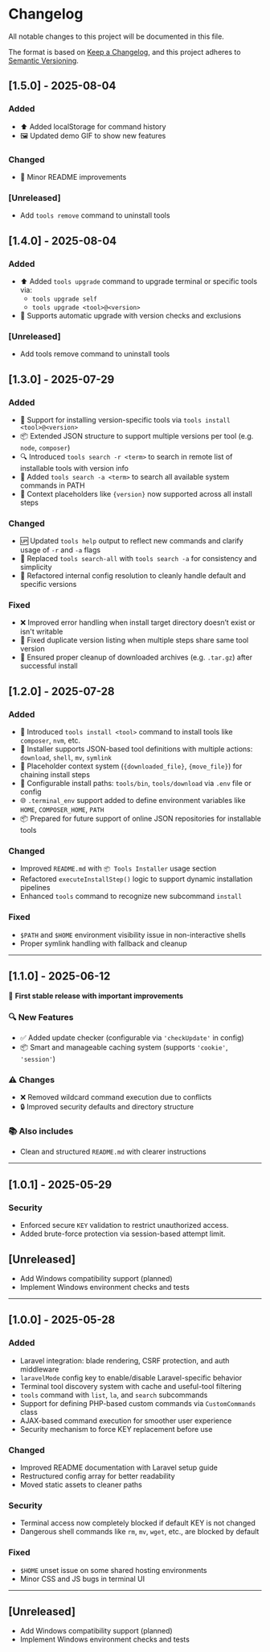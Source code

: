 # Changelog

All notable changes to this project will be documented in this file.

The format is based on [Keep a Changelog](https://keepachangelog.com/en/1.0.0/),
and this project adheres to [Semantic Versioning](https://semver.org/spec/v2.0.0.html).

## [1.5.0] - 2025-08-04

### Added

- ⬆️ Added localStorage for command history
- 🖼 Updated demo GIF to show new features

### Changed

-  📝 Minor README improvements

### [Unreleased]

- Add `tools remove` command to uninstall tools

## [1.4.0] - 2025-08-04

### Added

- ⬆️ Added `tools upgrade` command to upgrade terminal or specific tools via:
    - `tools upgrade self`
    - `tools upgrade <tool>@<version>`
- 🔄 Supports automatic upgrade with version checks and exclusions

### [Unreleased]

- Add tools remove command to uninstall tools

## [1.3.0] - 2025-07-29

### Added

- 🧩 Support for installing version-specific tools via `tools install <tool>@<version>`
- 📦 Extended JSON structure to support multiple versions per tool (e.g. `node`, `composer`)
- 🔍 Introduced `tools search -r <term>` to search in remote list of installable tools with version info
- 🔎 Added `tools search -a <term>` to search all available system commands in PATH
- 🧠 Context placeholders like `{version}` now supported across all install steps

### Changed

- 🆙 Updated `tools help` output to reflect new commands and clarify usage of `-r` and `-a` flags
- 🔄 Replaced `tools search-all` with `tools search -a` for consistency and simplicity
- 🧱 Refactored internal config resolution to cleanly handle default and specific versions

### Fixed

- ❌ Improved error handling when install target directory doesn’t exist or isn't writable
- 📛 Fixed duplicate version listing when multiple steps share same tool version
- 📁 Ensured proper cleanup of downloaded archives (e.g. `.tar.gz`) after successful install

## [1.2.0] - 2025-07-28

### Added

- 🔧 Introduced `tools install <tool>` command to install tools like `composer`, `nvm`, etc.
- 🧰 Installer supports JSON-based tool definitions with multiple actions: `download`, `shell`, `mv`, `symlink`
- 🔄 Placeholder context system (`{downloaded_file}`, `{move_file}`) for chaining install steps
- 📁 Configurable install paths: `tools/bin`, `tools/download` via `.env` file or config
- 🌐 `.terminal_env` support added to define environment variables like `HOME`, `COMPOSER_HOME`, `PATH`
- 📦 Prepared for future support of online JSON repositories for installable tools

### Changed

- Improved `README.md` with `📦 Tools Installer` usage section
- Refactored `executeInstallStep()` logic to support dynamic installation pipelines
- Enhanced `tools` command to recognize new subcommand `install`

### Fixed

- `$PATH` and `$HOME` environment visibility issue in non-interactive shells
- Proper symlink handling with fallback and cleanup

---

## [1.1.0] - 2025-06-12

🎉 **First stable release with important improvements**

### 🔍 New Features

- ✅ Added update checker (configurable via `'checkUpdate'` in config)
- 📦 Smart and manageable caching system (supports `'cookie'`, `'session'`)

### ⚠️ Changes

- ❌ Removed wildcard command execution due to conflicts
- 🔒 Improved security defaults and directory structure

### 📚 Also includes

- Clean and structured `README.md` with clearer instructions

---

## [1.0.1] - 2025-05-29

### Security

- Enforced secure `KEY` validation to restrict unauthorized access.
- Added brute-force protection via session-based attempt limit.

## [Unreleased]

- Add Windows compatibility support (planned)
- Implement Windows environment checks and tests

---

## [1.0.0] - 2025-05-28

### Added

- Laravel integration: blade rendering, CSRF protection, and auth middleware
- `laravelMode` config key to enable/disable Laravel-specific behavior
- Terminal tool discovery system with cache and useful-tool filtering
- `tools` command with `list`, `la`, and `search` subcommands
- Support for defining PHP-based custom commands via `CustomCommands` class
- AJAX-based command execution for smoother user experience
- Security mechanism to force KEY replacement before use

### Changed

- Improved README documentation with Laravel setup guide
- Restructured config array for better readability
- Moved static assets to cleaner paths

### Security

- Terminal access now completely blocked if default KEY is not changed
- Dangerous shell commands like `rm`, `mv`, `wget`, etc., are blocked by default

### Fixed

- `$HOME` unset issue on some shared hosting environments
- Minor CSS and JS bugs in terminal UI

---

## [Unreleased]

- Add Windows compatibility support (planned)
- Implement Windows environment checks and tests

